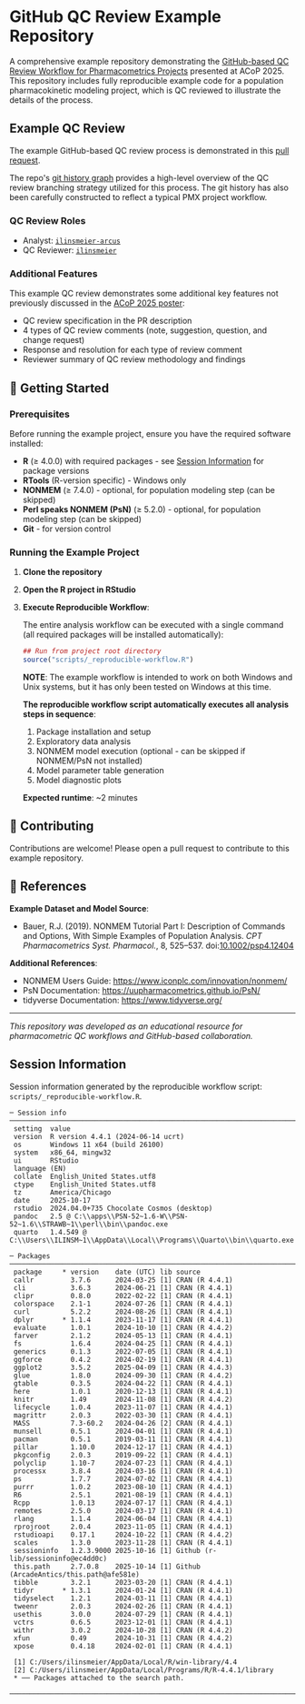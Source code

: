 # GitHub QC Review Example Repository

A comprehensive example repository demonstrating the [GitHub-based QC Review Workflow for Pharmacometrics Projects](https://github.com/user-attachments/assets/48d87a1f-baa7-4838-a791-7a6796a8c824) presented at ACoP 2025. This repository includes fully reproducible example code for a population pharmacokinetic modeling project, which is QC reviewed to illustrate the details of the process. 

## Example QC Review

The example GitHub-based QC review process is demonstrated in this [pull request](https://github.com/ilinsmeier-arcus/github-qc-review-example/pull/4). 

The repo's [git history graph](https://github.com/ilinsmeier-arcus/github-qc-review-example/network) provides a high-level overview of the QC review branching strategy utilized for this process. The git history has also been carefully constructed to reflect a typical PMX project workflow.


### QC Review Roles
- Analyst: [`ilinsmeier-arcus`](https://github.com/ilinsmeier-arcus)
- QC Reviewer: [`ilinsmeier`](https://github.com/ilinsmeier)


### Additional Features

This example QC review demonstrates some additional key features not previously discussed in the [ACoP 2025 poster](https://github.com/user-attachments/assets/48d87a1f-baa7-4838-a791-7a6796a8c824):
- QC review specification in the PR description
- 4 types of QC review comments (note, suggestion, question, and change request)
- Response and resolution for each type of review comment
- Reviewer summary of QC review methodology and findings


<!-- ### ACoP 2025 Poster
<img width="14400" height="19200" alt="ACoP 2025 Poster" src="https://github.com/user-attachments/assets/48d87a1f-baa7-4838-a791-7a6796a8c824" /> -->


## 🚀 Getting Started

### Prerequisites

Before running the example project, ensure you have the required software installed:

- **R** (≥ 4.0.0) with required packages - see [Session Information](#session-information) for package versions
- **RTools** (R-version specific) - Windows only
- **NONMEM** (≥ 7.4.0) - optional, for population modeling step (can be skipped)
- **Perl speaks NONMEM (PsN)** (≥ 5.2.0) - optional, for population modeling step (can be skipped)
- **Git** - for version control


<!-- For detailed installation instructions, see [`SOFTWARE_DEPENDENCIES.md`](SOFTWARE_DEPENDENCIES.md) -->

### Running the Example Project

1. **Clone the repository**

2. **Open the R project in RStudio**

3. **Execute Reproducible Workflow**:
   
   The entire analysis workflow can be executed with a single command (all required packages will be installed automatically):

   ```r
   ## Run from project root directory
   source("scripts/_reproducible-workflow.R")
   ```

   **NOTE**: The example workflow is intended to work on both Windows and Unix systems, but it has only been tested on Windows at this time. 


   **The reproducible workflow script automatically executes all analysis steps in sequence**:
   1. Package installation and setup
   2. Exploratory data analysis
   3. NONMEM model execution (optional - can be skipped if NONMEM/PsN not installed)
   4. Model parameter table generation
   5. Model diagnostic plots

   **Expected runtime**: ~2 minutes 

   


<!-- ## 🗂️ Repository Structure

```
├── data/                          # Source datasets
├── docs/                          # Documentation and QC templates  
│   └── PULL_REQUEST_TEMPLATE/     # Preliminary QC Review PR templates
├── graphs/                        # Generated plots and figures
│   ├── eda/                       # Exploratory data analysis plots
│   ├── gof/                       # Goodness-of-fit plots
│   └── vpc/                       # Visual predictive checks
├── nm/                            # NONMEM model files
│   ├── base/                      # Base model development
│   ├── cov/                       # Covariate model building
│   └── final/                     # Final model files
├── R/                             # R helper functions
├── scripts/                       # Analysis scripts
├── tables/                        # Generated summary tables
└── reference/                     # Literature and reference materials
``` -->

## 🤝 Contributing

Contributions are welcome! Please open a pull request to contribute to this example repository.

## 🔗 References

**Example Dataset and Model Source**:
- Bauer, R.J. (2019). NONMEM Tutorial Part I: Description of Commands and Options, With Simple Examples of Population Analysis. *CPT Pharmacometrics Syst. Pharmacol.*, 8, 525–537. doi:[10.1002/psp4.12404](https://doi.org/10.1002/psp4.12404)

**Additional References**:
- NONMEM Users Guide: https://www.iconplc.com/innovation/nonmem/
- PsN Documentation: https://uupharmacometrics.github.io/PsN/
- tidyverse Documentation: https://www.tidyverse.org/

---


*This repository was developed as an educational resource for pharmacometric QC workflows and GitHub-based collaboration.*


## Session Information

Session information generated by the reproducible workflow script: `scripts/_reproducible-workflow.R`.

```
─ Session info ──────────────────────────────────────────────────────────────────────────────────
 setting  value
 version  R version 4.4.1 (2024-06-14 ucrt)
 os       Windows 11 x64 (build 26100)
 system   x86_64, mingw32
 ui       RStudio
 language (EN)
 collate  English_United States.utf8
 ctype    English_United States.utf8
 tz       America/Chicago
 date     2025-10-17
 rstudio  2024.04.0+735 Chocolate Cosmos (desktop)
 pandoc   2.5 @ C:\\apps\\PSN-52~1.6-W\\PSN-52~1.6\\STRAWB~1\\perl\\bin\\pandoc.exe
 quarto   1.4.549 @ C:\\Users\\ILINSM~1\\AppData\\Local\\Programs\\Quarto\\bin\\quarto.exe

─ Packages ──────────────────────────────────────────────────────────────────────────────────────
 package     * version    date (UTC) lib source
 callr         3.7.6      2024-03-25 [1] CRAN (R 4.4.1)
 cli           3.6.3      2024-06-21 [1] CRAN (R 4.4.1)
 clipr         0.8.0      2022-02-22 [1] CRAN (R 4.4.1)
 colorspace    2.1-1      2024-07-26 [1] CRAN (R 4.4.1)
 curl          5.2.2      2024-08-26 [1] CRAN (R 4.4.1)
 dplyr       * 1.1.4      2023-11-17 [1] CRAN (R 4.4.1)
 evaluate      1.0.1      2024-10-10 [1] CRAN (R 4.4.2)
 farver        2.1.2      2024-05-13 [1] CRAN (R 4.4.1)
 fs            1.6.4      2024-04-25 [1] CRAN (R 4.4.1)
 generics      0.1.3      2022-07-05 [1] CRAN (R 4.4.1)
 ggforce       0.4.2      2024-02-19 [1] CRAN (R 4.4.1)
 ggplot2       3.5.2      2025-04-09 [1] CRAN (R 4.4.3)
 glue          1.8.0      2024-09-30 [1] CRAN (R 4.4.2)
 gtable        0.3.5      2024-04-22 [1] CRAN (R 4.4.1)
 here          1.0.1      2020-12-13 [1] CRAN (R 4.4.1)
 knitr         1.49       2024-11-08 [1] CRAN (R 4.4.2)
 lifecycle     1.0.4      2023-11-07 [1] CRAN (R 4.4.1)
 magrittr      2.0.3      2022-03-30 [1] CRAN (R 4.4.1)
 MASS          7.3-60.2   2024-04-26 [2] CRAN (R 4.4.1)
 munsell       0.5.1      2024-04-01 [1] CRAN (R 4.4.1)
 pacman        0.5.1      2019-03-11 [1] CRAN (R 4.4.1)
 pillar        1.10.0     2024-12-17 [1] CRAN (R 4.4.1)
 pkgconfig     2.0.3      2019-09-22 [1] CRAN (R 4.4.1)
 polyclip      1.10-7     2024-07-23 [1] CRAN (R 4.4.1)
 processx      3.8.4      2024-03-16 [1] CRAN (R 4.4.1)
 ps            1.7.7      2024-07-02 [1] CRAN (R 4.4.1)
 purrr         1.0.2      2023-08-10 [1] CRAN (R 4.4.1)
 R6            2.5.1      2021-08-19 [1] CRAN (R 4.4.1)
 Rcpp          1.0.13     2024-07-17 [1] CRAN (R 4.4.1)
 remotes       2.5.0      2024-03-17 [1] CRAN (R 4.4.1)
 rlang         1.1.4      2024-06-04 [1] CRAN (R 4.4.1)
 rprojroot     2.0.4      2023-11-05 [1] CRAN (R 4.4.1)
 rstudioapi    0.17.1     2024-10-22 [1] CRAN (R 4.4.2)
 scales        1.3.0      2023-11-28 [1] CRAN (R 4.4.1)
 sessioninfo   1.2.3.9000 2025-10-16 [1] Github (r-lib/sessioninfo@ec4dd0c)
 this.path     2.7.0.8    2025-10-14 [1] Github (ArcadeAntics/this.path@afe581e)
 tibble        3.2.1      2023-03-20 [1] CRAN (R 4.4.1)
 tidyr       * 1.3.1      2024-01-24 [1] CRAN (R 4.4.1)
 tidyselect    1.2.1      2024-03-11 [1] CRAN (R 4.4.1)
 tweenr        2.0.3      2024-02-26 [1] CRAN (R 4.4.1)
 usethis       3.0.0      2024-07-29 [1] CRAN (R 4.4.1)
 vctrs         0.6.5      2023-12-01 [1] CRAN (R 4.4.1)
 withr         3.0.2      2024-10-28 [1] CRAN (R 4.4.2)
 xfun          0.49       2024-10-31 [1] CRAN (R 4.4.2)
 xpose         0.4.18     2024-02-01 [1] CRAN (R 4.4.1)

 [1] C:/Users/ilinsmeier/AppData/Local/R/win-library/4.4
 [2] C:/Users/ilinsmeier/AppData/Local/Programs/R/R-4.4.1/library
 * ── Packages attached to the search path.

─────────────────────────────────────────────────────────────────────────────────────────────────
```

